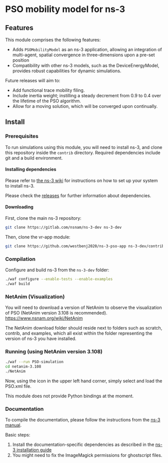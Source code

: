 PSO mobility model for ns-3
=========================

## Features

This module comprises the following features:

* Adds `PSOMobilityModel` as an ns-3 application, allowing an integration of multi-agent, spatial convergence in three-dimensions upon a pre-set position
* Compatibility with other ns-3 models, such as the DeviceEnergyModel, provides robust capabilities for dynamic simulations.

Future releases will aim to:
* Add functional trace mobility filing.
* Include inertia weight; instilling a steady decrement from 0.9 to 0.4 over the lifetime of the PSO algorithm.
* Allow for a moving solution, which will be converged upon continually.

## Install

### Prerequisites ###

To run simulations using this module, you will need to install ns-3, and clone
this repository inside the `contrib` directory. 
Required dependencies include git and a build environment.

#### Installing dependencies ####

Please refer to [the ns-3 wiki](https://www.nsnam.org/wiki/Installation) for instructions on how to set up your system to install ns-3.

Please check the [releases](https://github.com/westbenj2020/ns-3-pso-app/releases) for further information about dependencies.

#### Downloading #####

First, clone the main ns-3 repository:

```bash
git clone https://gitlab.com/nsnam/ns-3-dev ns-3-dev
```

Then, clone the vr-app module:
```bash
git clone https://github.com/westbenj2020/ns-3-pso-app ns-3-dev/contrib/pso-mobility
```

### Compilation ###

Configure and build ns-3 from the `ns-3-dev` folder:

```bash
./waf configure --enable-tests --enable-examples
./waf build
```

### NetAnim (Visualization) ###

You will need to download a version of NetAnim to observe the visualization of PSO (NetAnim version 3.108 is recommended).
https://www.nsnam.org/wiki/NetAnim

The NetAnim download folder should reside next to folders such as scratch, contrib, and examples, which all exist within the folder representing the version of ns-3 you have installed.

### Running (using NetAnim version 3.108) ###

```bash
./waf --run PSO-simulation
cd netanim-3.108
./NetAnim
```

Now, using the icon in the upper left hand corner, simply select and load the PSO.xml file. 


This module does not provide Python bindings at the moment.

### Documentation ###

To compile the documentation, please follow the instructions from the [ns-3 manual](https://www.nsnam.org/docs/manual/html/documentation.html).

Basic steps:

1. Install the documentation-specific dependencies as described in the [ns-3 installation guide](https://www.nsnam.org/wiki/Installation)
1. You might need to fix the ImageMagick permissions for ghostscript files.
